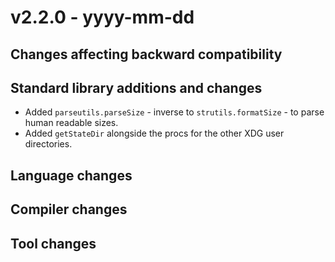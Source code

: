 # v2.2.0 - yyyy-mm-dd


## Changes affecting backward compatibility


## Standard library additions and changes

[//]: # "Changes:"


[//]: # "Additions:"
- Added `parseutils.parseSize` - inverse to `strutils.formatSize` - to parse human readable sizes.
- Added `getStateDir` alongside the procs for the other XDG user directories.

[//]: # "Deprecations:"


[//]: # "Removals:"


## Language changes



## Compiler changes




## Tool changes

